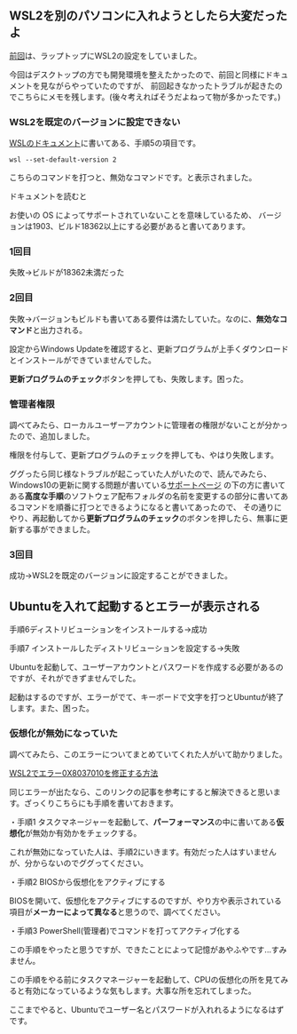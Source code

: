 ## WSL2を別のパソコンに入れようとしたら大変だったよ

[前回](https://06-de15.github.io/memo.deee.tech/2020/12/7/wsl2)は、ラップトップにWSL2の設定をしていました。

今回はデスクトップの方でも開発環境を整えたかったので、前回と同様にドキュメントを見ながらやっていたのですが、
前回起きなかったトラブルが起きたのでこちらにメモを残します。(後々考えればそうだよねって物が多かったです。)

### WSL2を既定のバージョンに設定できない
[WSLのドキュメント](https://docs.microsoft.com/ja-jp/windows/wsl/install-win10#step-7---set-up-a-new-distribution)に書いてある、手順5の項目です。

```
wsl --set-default-version 2
```

こちらのコマンドを打つと、無効なコマンドです。と表示されました。

ドキュメントを読むと

お使いの OS によってサポートされていないことを意味しているため、
バージョンは1903、ビルド18362以上にする必要があると書いてあります。

### 1回目
失敗→ビルドが18362未満だった

### 2回目
失敗→バージョンもビルドも書いてある要件は満たしていた。なのに、**無効なコマンド**と出力される。

設定からWindows Updateを確認すると、更新プログラムが上手くダウンロードとインストールができていませんでした。

**更新プログラムのチェック**ボタンを押しても、失敗します。困った。

### 管理者権限
調べてみたら、ローカルユーザーアカウントに管理者の権限がないことが分かったので、追加しました。

権限を付与して、更新プログラムのチェックを押しても、やはり失敗します。

ググったら同じ様なトラブルが起こっていた人がいたので、読んでみたら、Windows10の更新に関する問題が書いている[サポートページ](https://support.microsoft.com/ja-jp/windows/windows-10-%E3%81%AE%E6%9B%B4%E6%96%B0%E3%81%AB%E9%96%A2%E3%81%99%E3%82%8B%E5%95%8F%E9%A1%8C%E3%81%AE%E3%83%88%E3%83%A9%E3%83%96%E3%83%AB%E3%82%B7%E3%83%A5%E3%83%BC%E3%83%86%E3%82%A3%E3%83%B3%E3%82%B0-188c2b0f-10a7-d72f-65b8-32d177eb136c)
の下の方に書いてある**高度な手順**のソフトウェア配布フォルダの名前を変更するの部分に書いてあるコマンドを順番に打つとできるようになると書いてあったので、
その通りにやり、再起動してから**更新プログラムのチェック**のボタンを押したら、無事に更新する事ができました。

### 3回目
成功→WSL2を既定のバージョンに設定することができました。

## Ubuntuを入れて起動するとエラーが表示される
手順6ディストリビューションをインストールする→成功

手順7 インストールしたディストリビューションを設定する→失敗

Ubuntuを起動して、ユーザーアカウントとパスワードを作成する必要があるのですが、それができずませんでした。

起動はするのですが、エラーがでて、キーボードで文字を打つとUbuntuが終了します。また、困った。

### 仮想化が無効になっていた
調べてみたら、このエラーについてまとめていてくれた人がいて助かりました。

[WSL2でエラー0X8037010を修正する方法](https://ja.compbs.com/how-fix-error-0x8037010-wsl2)

同じエラーが出たなら、このリンクの記事を参考にすると解決できると思います。ざっくりこちらにも手順を書いておきます。

・手順1 タスクマネージャーを起動して、**パーフォーマンス**の中に書いてある**仮想化**が無効か有効かをチェックする。

これが無効になっていた人は、手順2にいきます。有効だった人はすいませんが、分からないのでググってください。

・手順2 BIOSから仮想化をアクティブにする

BIOSを開いて、仮想化をアクティブにするのですが、やり方や表示されている項目が**メーカーによって異なる**と思うので、調べてください。

・手順3 PowerShell(管理者)でコマンドを打ってアクティブ化する

この手順をやったと思うですが、できたことによって記憶があやふやです...すみません。

この手順をやる前にタスクマネージャーを起動して、CPUの仮想化の所を見てみると有効になっているような気もします。大事な所を忘れてしまった。

ここまでやると、Ubuntuでユーザー名とパスワードが入れれるようになるはずです。
